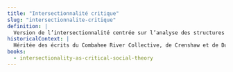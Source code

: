 ```yaml
---
title: "Intersectionnalité critique"
slug: "intersectionnalite-critique"
definition: |
  Version de l’intersectionnalité centrée sur l’analyse des structures de pouvoir, la lutte contre les oppressions systémiques et l’engagement politique ancré.
historicalContext: |
  Héritée des écrits du Combahee River Collective, de Crenshaw et de Davis. Elle s’oppose à la banalisation ou à la technocratisation du concept dans les milieux institutionnels.
books:
  - intersectionality-as-critical-social-theory
---
```

